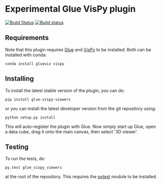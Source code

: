 Experimental Glue VisPy plugin
==============================

[![Build Status](https://travis-ci.org/PennyQ/glue-3d-viewer.svg)](https://travis-ci.org/PennyQ/glue-3d-viewer?branch=master)
[![Build status](https://ci.appveyor.com/api/projects/status/nc4ernogomn164m6?svg=true)](https://ci.appveyor.com/project/PennyQ/glue-3d-viewer)


Requirements
------------

Note that this plugin requires [Glue](http://glueviz.org/) and
[VisPy](http://vispy.org/) to be installed. Both can be installed with conda:

    conda install glueviz vispy

Installing
----------

To install the latest stable version of the plugin, you can do:

    pip install glue-vispy-viewers
    
or you can install the latest developer version from the git repository using:

    python setup.py install
    
This will auto-register the plugin with Glue. Now simply start up Glue, open a
data cube, drag it onto the main canvas, then select '3D viewer'.

Testing
-------

To run the tests, do:

    py.test glue_vispy_viewers

at the root of the repository. This requires the [pytest](http://pytest.org) module to be installed.
